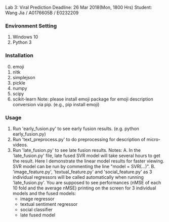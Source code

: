 Lab 3: Viral Prediction
Deadline: 26 Mar 2018(Mon, 1800 Hrs)
Student: Wang Jia / A0176605B / E0232209

### Environment Setting
1. Windows 10
2. Python 3


### Installation 
0. emoji
1. nltk 
2. simplejson
3. pickle
4. numpy
5. scipy
6. scikit-learn
Note: please install emoji package for emoji description conversion via pip. (e.g., pip install emoji)  


### Usage 
1. Run 'early_fusion.py' to see early fusion results. (e.g. python early_fusion.py)
2. Run 'text_preprocess.py' to do preprocessing for description of micro-videos.
3. Run 'late_fusion.py' to see late fusion results.
Notes:
A. In the 'late_fusion.py' file, late fused SVR model will take several hours to get the result. Here I demonstrate the linear model results for faster viewing. SVR model can be run by commenting the line "model = SVR(...)".
B. 'image_feature.py', 'textual_feature.py' and 'social_feature.py' as 3 individual regressors will be called automatically when running 'late_fusion.py'. You are supposed to see performances (nMSE of each 10 fold and the average nMSE) printing on the screen for 3 individual models and the fused models:
	- image regressor
	- textual sentiment regressor
	- social classifier
	- late fused model
